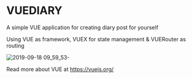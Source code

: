 # VUEDIARY
A simple VUE application for creating diary post for yourself

Using VUE as framework, VUEX for state management & VUERouter as routing

![2019-09-18 09_59_53-](https://user-images.githubusercontent.com/4427332/65130969-bb5f0d00-d9fe-11e9-8b9f-6a9546096830.png)

Read more about VUE at https://vuejs.org/

